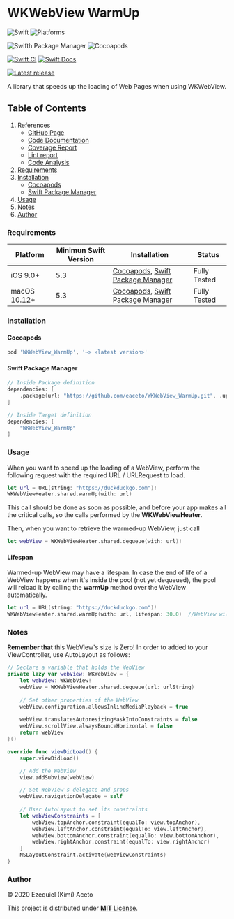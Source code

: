 # WKWebView WarmUp

![Swift](https://img.shields.io/badge/Swift-5.3_5.4_5.5_5.6-yellowgreen?style=flat-square)
![Platforms](https://img.shields.io/badge/Platforms-macOS_iOS-yellowgreen?label=Platforms&style=flat-square)

![Swifth Package Manager](https://img.shields.io/badge/Swift_Package_Manager-compatible-orange?style=flat-square)
![Cocoapods](https://img.shields.io/cocoapods/v/WKWebView_WarmUp?label=Cocoapods&style=flat-square)

[![Swift CI](https://github.com/eaceto/WKWebView_WarmUp/actions/workflows/swift-ci.yml/badge.svg)](https://github.com/eaceto/WKWebView_WarmUp/actions/workflows/swift-ci.yml)
[![Swift Docs](https://github.com/eaceto/WKWebView_WarmUp/actions/workflows/swift-docs.yml/badge.svg?branch=main)](https://github.com/eaceto/WKWebView_WarmUp/actions/workflows/swift-docs.yml)

[![Latest release](https://img.shields.io/badge/Latest_release-1.1.0-blue.svg)](https://github.com/eaceto/WKWebView/releases/1.1.0)

A library that speeds up the loading of Web Pages when using WKWebView.

## Table of Contents

1. References
    * [GitHub Page](https://eaceto.github.io/WKWebView_WarmUp/)
    * [Code Documentation](./code/jazzy/index.html)
    * [Coverage Report](./coverage/index.html)
    * [Lint report](./code/swiftlint/index.html)
    * [Code Analysis](https://app.snyk.io/org/eaceto/project/9749d95d-30cd-4e89-af98-b57bdc22d8c7)
2. [Requirements](#requirements)
3. [Installation](#installation)
    * [Cocoapods](#cocoapods)
    * [Swift Package Manager](#swift-package-manager)
4. [Usage](#usage)
5. [Notes](#notes)
6. [Author](#author)

### Requirements

| Platform | Minimun Swift Version | Installation | Status |
| --- | --- | --- | --- |
| iOS 9.0+ | 5.3 | [Cocoapods](#cocoapods), [Swift Package Manager](#swift-package-manager) | Fully Tested |
| macOS 10.12+ | 5.3 | [Cocoapods](#cocoapods), [Swift Package Manager](#swift-package-manager) | Fully Tested |

### Installation
#### Cocoapods

````ruby
pod 'WKWebView_WarmUp', '~> <latest version>'
````

#### Swift Package Manager

````swift
// Inside Package definition
dependencies: [
    .package(url: "https://github.com/eaceto/WKWebView_WarmUp.git", .upToNextMajor(from: "<latest version>"))
]

// Inside Target definition
dependencies: [
    "WKWebView_WarmUp"
]
````

### Usage

When you want to speed up the loading of a WebView, perform the following request with the required URL / URLRequest to load. 

````swift
let url = URL(string: "https://duckduckgo.com")!
WKWebViewHeater.shared.warmUp(with: url)
````

This call should be done as soon as possible, and before your app makes all the critical calls, so the calls performed by the **WKWebViewHeater**.

Then, when you want to retrieve the warmed-up WebView, just call

````swift
let webView = WKWebViewHeater.shared.dequeue(with: url)!
````

#### Lifespan

Warmed-up WebView may have a lifespan. In case the end of life of a WebView happens when it's inside the pool (not yet dequeued), the pool will reload it by calling the **warmUp** method over the WebView automatically.

````swift
let url = URL(string: "https://duckduckgo.com")!
WKWebViewHeater.shared.warmUp(with: url, lifespan: 30.0)  //WebView will be automatically reloaded every 30 seconds.
````

### Notes

**Remember that** this WebView's size is Zero! In order to added to your ViewController, use AutoLayout as follows:

````swift
// Declare a variable that holds the WebView
private lazy var webView: WKWebView = {
    let webView: WKWebView!
    webView = WKWebViewHeater.shared.dequeue(url: urlString)
    
    // Set other properties of the WebView
    webView.configuration.allowsInlineMediaPlayback = true
    
    webView.translatesAutoresizingMaskIntoConstraints = false
    webView.scrollView.alwaysBounceHorizontal = false
    return webView
}()

override func viewDidLoad() {
    super.viewDidLoad()

    // Add the WebView
    view.addSubview(webView)

    // Set WebView's delegate and props
    webView.navigationDelegate = self
    
    // User AutoLayout to set its constraints
    let webViewConstraints = [
        webView.topAnchor.constraint(equalTo: view.topAnchor),
        webView.leftAnchor.constraint(equalTo: view.leftAnchor),
        webView.bottomAnchor.constraint(equalTo: view.bottomAnchor),
        webView.rightAnchor.constraint(equalTo: view.rightAnchor)
    ]
    NSLayoutConstraint.activate(webViewConstraints)
}
````

### Author
© 2020 Ezequiel (Kimi) Aceto

This project is distributed under [**MIT** License](LICENSE).
